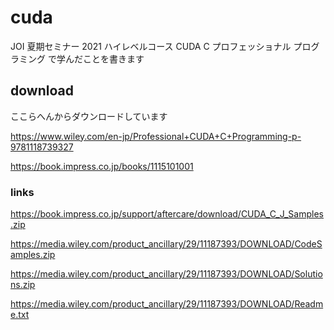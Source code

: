 # cuda

JOI 夏期セミナー 2021 ハイレベルコース CUDA C プロフェッショナル プログラミング で学んだことを書きます

## download

ここらへんからダウンロードしています

<https://www.wiley.com/en-jp/Professional+CUDA+C+Programming-p-9781118739327>

<https://book.impress.co.jp/books/1115101001>

### links

<https://book.impress.co.jp/support/aftercare/download/CUDA_C_J_Samples.zip>

<https://media.wiley.com/product_ancillary/29/11187393/DOWNLOAD/CodeSamples.zip>

<https://media.wiley.com/product_ancillary/29/11187393/DOWNLOAD/Solutions.zip>

<https://media.wiley.com/product_ancillary/29/11187393/DOWNLOAD/Readme.txt>
